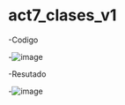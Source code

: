 # act7_clases_v1
-Codigo

-![image](https://github.com/user-attachments/assets/1e304b56-405d-4d21-bb97-c7446ac9479a)

-Resutado

-![image](https://github.com/user-attachments/assets/1b5d8649-809f-4aa0-9f63-8e4cfb09e9b7)

